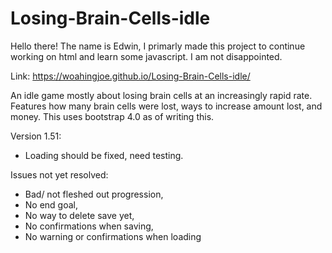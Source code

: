 # Losing-Brain-Cells-idle
Hello there! The name is Edwin, I primarly made this project to continue working on html and learn some javascript. I am not disappointed.

Link: https://woahingjoe.github.io/Losing-Brain-Cells-idle/

An idle game mostly about losing brain cells at an increasingly rapid rate.
Features how many brain cells were lost, ways to increase amount lost, and money.
This uses bootstrap 4.0 as of writing this.

Version 1.51:
- Loading should be fixed, need testing.

Issues not yet resolved:
- Bad/ not fleshed out progression,
- No end goal,
- No way to delete save yet,
- No confirmations when saving,
- No warning or confirmations when loading
